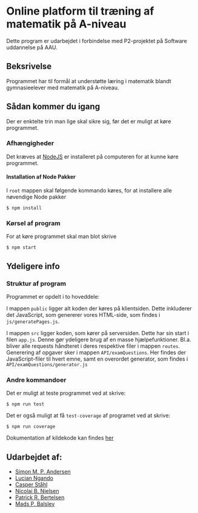 # Online platform til træning af matematik på A-niveau
Dette program er udarbejdet i forbindelse med P2-projektet på Software uddannelse på AAU.

## Beksrivelse
Programmet har til formål at understøtte læring i matematik blandt gymnasieelever med matematik på A-niveau.

## Sådan kommer du igang
Der er enktelte trin man lige skal sikre sig, før det er muligt at køre programmet.

### Afhængigheder

Det kræves at [NodeJS](https://nodejs.org/en/) er installeret på computeren for at kunne køre programmet.

#### Installation af Node Pakker

  I `root` mappen skal følgende kommando køres, for at installere alle nøvendige Node pakker
  ```
  $ npm install
  ``` 

### Kørsel af program
For at køre programmet skal man blot skrive 
```
$ npm start
``` 

## Ydeligere info

### Struktur af program
Programmet er opdelt i to hoveddele: 

I mappen `public` ligger alt koden der køres på klientsiden. Dette inkluderer det JavaScript, som genererer vores HTML-side, som findes i `js/generatePages.js`. 

I mappen `src` ligger koden, som kører på serversiden. Dette har sin start i filen `app.js`. Denne gør ydeligere brug af en masse hjælpefunktioner. Bl.a. bliver alle requests håndteret i deres respektive filer i mappen `routes`. Generering af opgaver sker i mappen `API/examQuestions`. Her findes der JavaScript-filer til hvert emne, samt en overordet generator, som findes i `API/examQuestions/generator.js`
### Andre kommandoer

Det er muligt at teste programmet ved at skrive:
```
$ npm run test
```

Det er også muligt at få `test-coverage` af programet ved at skrive:
```
$ npm run coverage
```

Dokumentation af kildekode kan findes [her](https://madsbalslev.github.io/P2/)

## Udarbejdet af:

* [Simon M. P. Andersen](mailto:smpa20@student.aau.dk)
* [Lucian Ngando](mailto:lngand19@student.aau.dk)
* [Casper Ståhl](mailto:cstahl20@student.aau.dk)
* [Nicolai B. Nielsen](mailto:nni20@student.aau.dk)
* [Patrick R. Bertelsen](mailto:pberte20@student.aau.dk)
* [Mads P. Balslev](mailto:mbalsl20@student.aau.dk)
